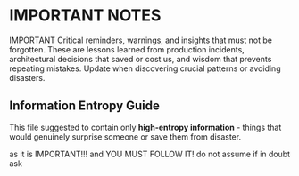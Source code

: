 # IMPORTANT NOTES

IMPORTANT
Critical reminders, warnings, and insights that must not be forgotten. These are lessons learned from production incidents, architectural decisions that saved or cost us, and wisdom that prevents repeating mistakes. Update when discovering crucial patterns or avoiding disasters.

## Information Entropy Guide

This file suggested to contain only **high-entropy information** - things that would genuinely surprise someone or save them from disaster.

as it is IMPORTANT!!! and YOU MUST FOLLOW IT!
<IMPORTANT>
do not assume if in doubt ask
</IMPORTANT>